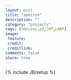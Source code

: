 ```yaml
---
layout: post
title: "apeiron"
description: ""
category: "projects"
tags: [odessey,pd,lRP,LARP]
image:
 feature:
 credit:
 creditlink:
comments: false
share: true
---
```

{% include JB/setup %}

